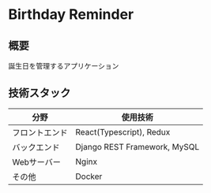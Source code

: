 # Birthday Reminder

## 概要
誕生日を管理するアプリケーション

## 技術スタック
| 分野 | 使用技術 |
| ---- | ---- |
| フロントエンド | React(Typescript), Redux |
| バックエンド | Django REST Framework, MySQL |
| Webサーバー | Nginx |
| その他 | Docker |